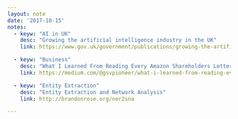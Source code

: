 ```yaml
---
layout: note
date: '2017-10-15'
notes:
  - keyw: "AI in UK"
    desc: "Growing the artificial intelligence industry in the UK"
    link: https://www.gov.uk/government/publications/growing-the-artificial-intelligence-industry-in-the-uk

  - keyw: "Business"
    desc: "What I Learned From Reading Every Amazon Shareholders Letter"
    link: https://medium.com/@gsvpioneer/what-i-learned-from-reading-every-amazon-shareholders-letter-cdc35f309e8b

  - keyw: "Entity Extraction"
    desc: "Entity Extraction and Network Analysis"
    link: http://brandonrose.org/ner2sna

---
```

